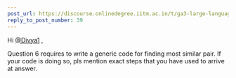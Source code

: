 ```yaml
---
post_url: https://discourse.onlinedegree.iitm.ac.in/t/ga3-large-language-models-discussion-thread-tds-jan-2025/163247/42
reply_to_post_number: 39
---
```

Hi [@Divya1](/u/divya1) ,

Question 6 requires to write a generic code for finding most similar pair. If your code is doing so, pls mention exact steps that you have used to arrive at answer.